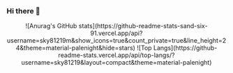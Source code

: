 ### Hi there 👋
<div align="center">
  ![Anurag's GitHub stats](https://github-readme-stats-sand-six-91.vercel.app/api?username=sky81219m&show_icons=true&count_private=true&line_height=24&theme=material-palenight&hide=stars)
  ![Top Langs](https://github-readme-stats.vercel.app/api/top-langs/?username=sky81219&layout=compact&theme=material-palenight)
</div>



<!--
**sky81219/sky81219** is a ✨ _special_ ✨ repository because its `README.md` (this file) appears on your GitHub profile.

Here are some ideas to get you started:

- 🔭 I’m currently working on ...
- 🌱 I’m currently learning ...
- 👯 I’m looking to collaborate on ...
- 🤔 I’m looking for help with ...
- 💬 Ask me about ...
- 📫 How to reach me: ...
- 😄 Pronouns: ...
- ⚡ Fun fact: ...
-->
